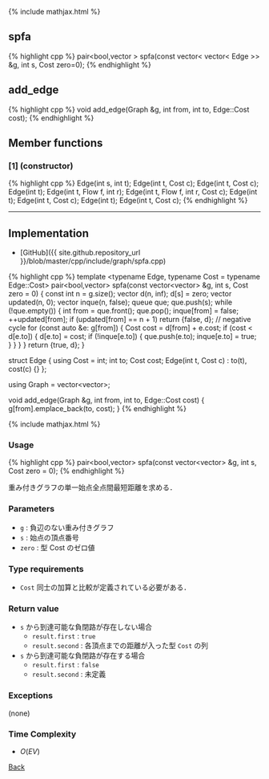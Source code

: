 {% include mathjax.html %}

## spfa

{% highlight cpp %}
pair<bool,vector<Cost> > spfa(const vector< vector< Edge >> &g, int s, Cost zero=0);
{% endhighlight %}

## add_edge

{% highlight cpp %}
void add_edge(Graph &g, int from, int to, Edge::Cost cost);
{% endhighlight %}

## Member functions

### [1] (constructor)
{% highlight cpp %}
Edge(int s, int t);
Edge(int t, Cost c);
Edge(int t, Cost c);
Edge(int t);
Edge(int t, Flow f, int r);
Edge(int t, Flow f, int r, Cost c);
Edge(int t);
Edge(int t, Cost c);
Edge(int t);
Edge(int t, Cost c);
{% endhighlight %}


---------------------------------------

## Implementation

- [GitHub]({{ site.github.repository_url }}/blob/master/cpp/include/graph/spfa.cpp)

{% highlight cpp %}
template <typename Edge, typename Cost = typename Edge::Cost>
pair<bool,vector<Cost>> spfa(const vector<vector<Edge>> &g, int s, Cost zero = 0) {
  const int n = g.size();
  vector<Cost> d(n, inf<Cost>); d[s] = zero;
  vector<int> updated(n, 0);
  vector<bool> inque(n, false);
  queue<int> que;
  que.push(s);
  while (!que.empty()) {
    int from = que.front();
    que.pop();
    inque[from] = false;
    ++updated[from];
    if (updated[from] == n + 1) return {false, d}; // negative cycle
    for (const auto &e: g[from]) {
      Cost cost = d[from] + e.cost;
      if (cost < d[e.to]) {
        d[e.to] = cost;
        if (!inque[e.to]) {
          que.push(e.to);
          inque[e.to] = true;
        }
      }
    }
  }
  return {true, d};
}

struct Edge {
  using Cost = int;
  int to;
  Cost cost;
  Edge(int t, Cost c) : to(t), cost(c) {}
};

using Graph = vector<vector<Edge>>;

void add_edge(Graph &g, int from, int to, Edge::Cost cost) {
  g[from].emplace_back(to, cost);
}
{% endhighlight %}

{% include mathjax.html %}

### Usage

{% highlight cpp %}
pair<bool,vector<Cost>> spfa(const vector<vector<Edge>> &g, int s, Cost zero = 0);
{% endhighlight %}

重み付きグラフの単一始点全点間最短距離を求める．

### Parameters
- `g` : 負辺のない重み付きグラフ
- `s` : 始点の頂点番号
- `zero` : 型 Cost のゼロ値

### Type requirements
- `Cost` 同士の加算と比較が定義されている必要がある．

### Return value
- `s` から到達可能な負閉路が存在しない場合
  - `result.first` : `true`
  - `result.second` : 各頂点までの距離が入った型 `Cost` の列
- `s` から到達可能な負閉路が存在する場合
  - `result.first` : `false`
  - `result.second` : 未定義

### Exceptions
(none)

### Time Complexity
- $O(EV)$

[Back](../..)
